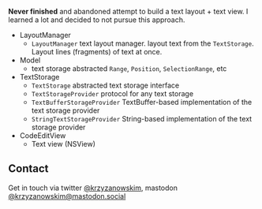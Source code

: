 **Never finished** and abandoned attempt to build a text layout + text view. I learned a lot and decided to not pursue this approach.

- LayoutManager
  - `LayoutManager` text layout manager. layout text from the `TextStorage`. Layout lines (fragments) of text at once.
- Model
  - text storage abstracted `Range`, `Position`, `SelectionRange`, etc
- TextStorage
  - `TextStorage` abstracted text storage interface
  - `TextStorageProvider` protocol for any text storage
  - `TextBufferStorageProvider` TextBuffer-based implementation of the text storage provider
  - `StringTextStorageProvider` String-based implementation of the text storage provider  
- CodeEditView
  - Text view (NSView)

## Contact

Get in touch via twitter [@krzyzanowskim](https://x.com/krzyzanowskim), mastodon [@krzyzanowskim@mastodon.social](https://mastodon.social/@krzyzanowskim)
